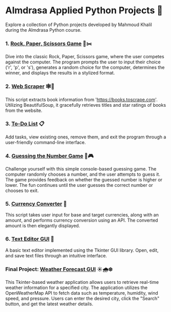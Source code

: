 # Almdrasa Applied Python Projects 🚀

Explore a collection of Python projects developed by Mahmoud Khalil during the Almdrasa Python course.

### 1. [Rock, Paper, Scissors Game](Project1_Rock_Paper_Scissors/rock_paper_scissors.py) 📄✂️

Dive into the classic Rock, Paper, Scissors game, where the user competes against the computer. The program prompts the user to input their choice ('r', 'p', or 's'), generates a random choice for the computer, determines the winner, and displays the results in a stylized format.

### 2. [Web Scraper](Project2_Website_Scrapper/web_scraper.py) 🕸️📘

This script extracts book information from 'https://books.toscrape.com'. Utilizing BeautifulSoup, it gracefully retrieves titles and star ratings of books from the website.

### 3. [To-Do List](Project3_To_Do_List/to_do_list.py) 📋

Add tasks, view existing ones, remove them, and exit the program through a user-friendly command-line interface.

### 4. [Guessing the Number Game](Project4_Guess_the_Number/guess_the_number.py) 🔢🎮

Challenge yourself with this simple console-based guessing game. The computer randomly chooses a number, and the user attempts to guess it. The game provides feedback on whether the guessed number is higher or lower. The fun continues until the user guesses the correct number or chooses to exit.

### 5. [Currency Converter](Project5_Currency_Converter/currency_converter.py) 💱

This script takes user input for base and target currencies, along with an amount, and performs currency conversion using an API. The converted amount is then elegantly displayed.

### 6. [Text Editor GUI](Project6_Text_Editer_GUI/text_editor_gui.py) 📝

A basic text editor implemented using the Tkinter GUI library. Open, edit, and save text files through an intuitive interface.

### Final Project: [Weather Forecast GUI](Final_Project_Weather_Forecast_GUI/weather_forecast_gui.py) ☀️🌧️❄️

This Tkinter-based weather application allows users to retrieve real-time weather information for a specified city. The application utilizes the OpenWeatherMap API to fetch data such as temperature, humidity, wind speed, and pressure. Users can enter the desired city, click the "Search" button, and get the latest weather details.

